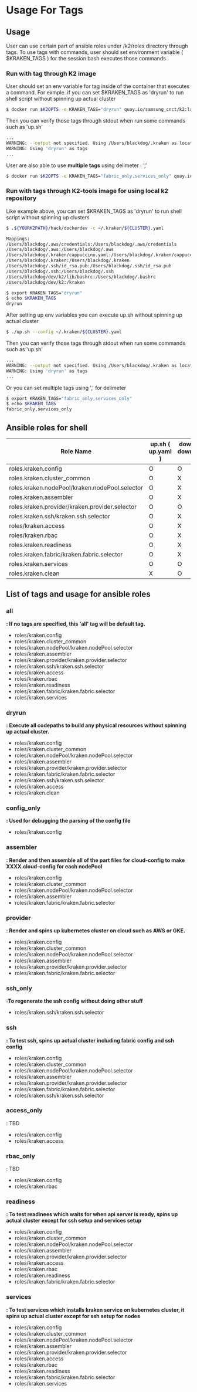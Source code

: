 # Usage For Tags

## Usage

User can use certain part of ansible roles under /k2/roles directory through tags. To use tags with commands, user should set environment variable ( $KRAKEN_TAGS ) for the session bash executes those commands .

### Run with tag through K2 image

User should set an env variable for tag inside of the container that executes a command.
For exmple. if you can set  $KRAKEN_TAGS as 'dryrun' to run shell script without spinning up actual cluster


```bash
$ docker run $K2OPTS -e KRAKEN_TAGS="dryrun" quay.io/samsung_cnct/k2:latest ./up.sh --config $HOME/.kraken/${CLUSTER}.yaml
```

Then you can verify those tags through stdout when run some commands such as 'up.sh'
```bash
...
WARNING: --output not specified. Using /Users/blackdog/.kraken as location
WARNING: Using 'dryrun' as tags
...
```

User are also able to use **multiple tags** using delimeter : ','
```bash
$ docker run $K2OPTS -e KRAKEN_TAGS="fabric_only,services_only" quay.io/samsung_cnct/k2:latest ./up.sh --config $HOME/.kraken/${CLUSTER}.yaml
```

### Run with tags through K2-tools image for using local k2 repository
Like example above, you can set  $KRAKEN_TAGS as 'dryrun' to run shell script without spinning up
clusters

```bash
$ .${YOURK2PATH}/hack/dockerdev -c ~/.kraken/${CLUSTER}.yaml

Mappings:
/Users/blackdog/.aws/credentials:/Users/blackdog/.aws/credentials
/Users/blackdog/.aws:/Users/blackdog/.aws
/Users/blackdog/.kraken/cappuccino.yaml:/Users/blackdog/.kraken/cappuccino.yaml
/Users/blackdog/.kraken:/Users/blackdog/.kraken
/Users/blackdog/.ssh/id_rsa.pub:/Users/blackdog/.ssh/id_rsa.pub
/Users/blackdog/.ssh:/Users/blackdog/.ssh
/Users/blackdog/dev/k2/lib/bashrc:/Users/blackdog/.bashrc
/Users/blackdog/dev/k2:/kraken

$ export KRAKEN_TAGS="dryrun"
$ echo $KRAKEN_TAGS
dryrun
```

After setting up env variables you can execute up.sh without spinning up actual cluster
```bash
$ ./up.sh --config ~/.kraken/${CLUSTER}.yaml
```

Then you can verify those tags through stdout when run some commands such as 'up.sh'
```bash
...
WARNING: --output not specified. Using /Users/blackdog/.kraken as location
WARNING: Using 'dryrun' as tags
...
```
Or you can set multiple tags using ',' for delimeter
```bash
$ export KRAKEN_TAGS="fabric_only,services_only"
$ echo $KRAKEN_TAGS
fabric_only,services_only
```

## Ansible roles for shell
| Role Name  | up.sh ( up.yaml )    |  down.sh ( down.yaml )  | update ( update.yaml ) |
| -------------- | ------------ | ----------   | ------------ |
| roles.kraken.config | O | O | O |
| roles.kraken.cluster_common | O |  X | O |
| roles.kraken.nodePool/kraken.nodePool.selector | O | X |  O |
| roles.kraken.assembler | O | X | O |
| roles.kraken.provider/kraken.provider.selector | O | O | O |
| roles.kraken.ssh/kraken.ssh.selector | O | X | O |
| roles/kraken.access | O | X | X |
| roles/kraken.rbac | O | X | X |
| roles.kraken.readiness | O | X | O |
| roles.kraken.fabric/kraken.fabric.selector | O | X | O |
| roles.kraken.services | O |  O | X |
| roles.kraken.clean |  X | O | X |

## List of tags and usage for ansible roles
### all
 **: If no tags are specified, this 'all' tag will be default tag.**
- roles/kraken.config
- roles/kraken.cluster_common
- roles/kraken.nodePool/kraken.nodePool.selector
- roles/kraken.assembler
- roles/kraken.provider/kraken.provider.selector
- roles/kraken.ssh/kraken.ssh.selector
- roles/kraken.access
- roles/kraken.rbac
- roles/kraken.readiness
- roles/kraken.fabric/kraken.fabric.selector
- roles/kraken.services

### dryrun
 **: Execute all codepaths to build any physical resources without spinning up actual cluster.**
- roles/kraken.config
- roles/kraken.cluster_common
- roles/kraken.nodePool/kraken.nodePool.selector
- roles/kraken.assembler
- roles/kraken.provider/kraken.provider.selector
- roles/kraken.fabric/kraken.fabric.selector
- roles/kraken.ssh/kraken.ssh.selector
- roles/kraken.access
- roles/kraken.clean

### config_only
**: Used for debugging the parsing of the config file**
- roles/kraken.config

### assembler
 **: Render and then assemble all of the part files for cloud-config to make XXXX.cloud-config for each nodePool**
- roles/kraken.config
- roles/kraken.cluster_common
- roles/kraken.nodePool/kraken.nodePool.selector
- roles/kraken.assembler
- roles/kraken.fabric/kraken.fabric.selector

### provider
 **: Render and spins up kubernetes cluster on cloud such as AWS or GKE.**
- roles/kraken.config
- roles/kraken.cluster_common
- roles/kraken.nodePool/kraken.nodePool.selector
- roles/kraken.assembler
- roles/kraken.provider/kraken.provider.selector
- roles/kraken.fabric/kraken.fabric.selector

### ssh_only
**:To regenerate the ssh config without doing other stuff**
- roles/kraken.ssh/kraken.ssh.selector

### ssh
**: To test ssh, spins up actual cluster including fabric config and ssh config**
- roles/kraken.config
- roles/kraken.cluster_common
- roles/kraken.nodePool/kraken.nodePool.selector
- roles/kraken.assembler
- roles/kraken.provider/kraken.provider.selector
- roles/kraken.fabric/kraken.fabric.selector
- roles/kraken.ssh/kraken.ssh.selector

### access_only
: TBD
- roles/kraken.config
- roles/kraken.access

### rbac_only
: TBD
- roles/kraken.config
- roles/kraken.rbac

### readiness
**: To test readinees which waits for when api server is ready, spins up actual cluster except for  ssh setup and services setup**
- roles/kraken.config
- roles/kraken.cluster_common
- roles/kraken.nodePool/kraken.nodePool.selector
- roles/kraken.assembler
- roles/kraken.provider/kraken.provider.selector
- roles/kraken.access
- roles/kraken.rbac
- roles/kraken.readiness
- roles/kraken.fabric/kraken.fabric.selector

### services
**: To test services which installs kraken service on kubernetes cluster, it spins up actual cluster except for ssh setup for nodes**
- roles/kraken.config
- roles/kraken.cluster_common
- roles/kraken.nodePool/kraken.nodePool.selector
- roles/kraken.assembler
- roles/kraken.provider/kraken.provider.selector
- roles/kraken.access
- roles/kraken.rbac
- roles/kraken.readiness
- roles/kraken.fabric/kraken.fabric.selector
- roles/kraken.services
